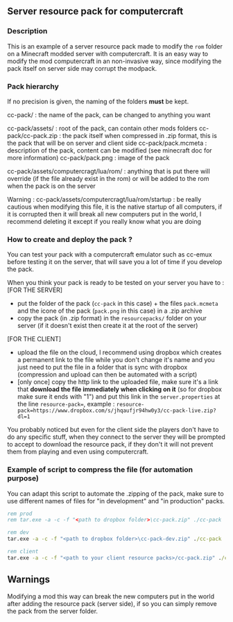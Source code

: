 ## Server resource pack for computercraft

### Description
This is an example of a server resource pack made to modify the `rom` folder on a Minecraft modded server with computercraft.
It is an easy way to modify the mod computercraft in an non-invasive way, since modifying the pack itself on server side may corrupt the modpack.

### Pack hierarchy
If no precision is given, the naming of the folders **must** be kept.

cc-pack/ : the name of the pack, can be changed to anything you want

cc-pack/assets/ : root of the pack, can contain other mods folders
cc-pack/cc-pack.zip : the pack itself when compressed in .zip format, this is the pack that will be on server and client side
cc-pack/pack.mcmeta : description of the pack, content can be modified (see minecraft doc for more information)
cc-pack/pack.png : image of the pack

cc-pack/assets/computercragt/lua/rom/ : anything that is put there will override (if the file already exist in the rom) or will be added to the rom when the pack is on the server

Warning :
cc-pack/assets/computercragt/lua/rom/startup : be really cautious when modifying this file, it is the native startup of all computers, if it is corrupted then it will break all new computers put in the world, I recommend deleting it except if you really know what you are doing

### How to create and deploy the pack ?
You can test your pack with a computercraft emulator such as cc-emux before testing it on the server, that will save you a lot of time if you develop the pack.

When you think your pack is ready to be tested on your server you have to :
[FOR THE SERVER]
- put the folder of the pack (`cc-pack` in this case) + the files `pack.mcmeta` and the icone of the pack (`pack.png` in this case) in a .zip archive
- copy the pack (in .zip format) in the `resourcepacks/` folder on your server (if it doesn't exist then create it at the root of the server) 

[FOR THE CLIENT]
- upload the file on the cloud, I recommend using dropbox which creates a permanent link to the file while you don't change it's name and you just need to put the file in a folder that is sync with dropbox (compression and upload can then be automated with a script)
- [only once] copy the http link to the uploaded file, make sure it's a link that **download the file immediately when clicking on it** (so for dropbox make sure it ends with "1") and put this link in the `server.properties` at the line `resource-pack=`, example : `resource-pack=https://www.dropbox.com/s/jhqaufjr94hw0y3/cc-pack-live.zip?dl=1`

You probably noticed but even for the client side the players don't have to do any specific stuff, when they connect to the server they will be prompted to accept to download the resource pack, if they don't it will not prevent them from playing and even using computercraft.

### Example of script to compress the file (for automation purpose)
You can adapt this script to automate the .zipping of the pack, make sure to use different names of files for "in development" and "in production" packs.
```bat
rem prod
rem tar.exe -a -c -f "<path to dropbox folder>\cc-pack.zip" ./cc-pack

rem dev
tar.exe -a -c -f "<path to dropbox folder>\cc-pack-dev.zip" ./cc-pack

rem client
tar.exe -a -c -f "<path to your client resource packs>/cc-pack.zip" ./cc-pack
```

## Warnings
Modifying a mod this way can break the new computers put in the world after adding the resource pack (server side), if so you can simply remove the pack from the server folder.